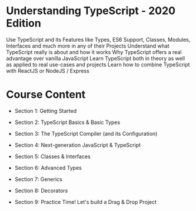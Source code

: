 # Understanding TypeScript - 2020 Edition

Use TypeScript and its Features like Types, ES6 Support, Classes, Modules, Interfaces and much more in any of their Projects
Understand what TypeScript really is about and how it works
Why TypeScript offers a real advantage over vanilla JavaScript
Learn TypeScript both in theory as well as applied to real use-cases and projects
Learn how to combine TypeScript with ReactJS or NodeJS / Express


# Course Content

- Section 1: Getting Started

- Section 2: TypeScript Basics & Basic Types

- Section 3: The TypeScript Compiler (and its Configuration)

- Section 4: Next-generation JavaScript & TypeScript

- Section 5: Classes & Interfaces

- Section 6: Advanced Types

- Section 7: Generics

- Section 8: Decorators

- Section 9: Practice Time! Let's build a Drag & Drop Project